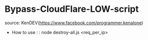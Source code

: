 # Bypass-CloudFlare-LOW-script
source: KenDEV(https://www.facebook.com/programmer.kenalone)

+ How to use : : node destroy-all.js <url> <time> <req_per_ip>
